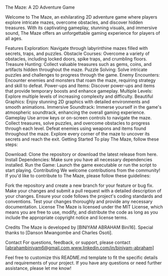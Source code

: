 The Maze: A 2D Adventure Game

Welcome to The Maze, an exhilarating 2D adventure game where players explore intricate mazes, overcome obstacles, and discover hidden treasures. With its captivating gameplay, stunning visuals, and immersive sound, The Maze offers an unforgettable gaming experience for players of all ages.

Features
Exploration: Navigate through labyrinthine mazes filled with secrets, traps, and puzzles.
Obstacle Courses: Overcome a variety of obstacles, including locked doors, spike traps, and crumbling floors.
Treasure Hunting: Collect valuable treasures such as gems, coins, and artifacts hidden throughout the maze.
Puzzle Solving: Solve intricate puzzles and challenges to progress through the game.
Enemy Encounters: Encounter enemies and monsters that roam the maze, requiring strategy and skill to defeat.
Power-ups and Items: Discover power-ups and items that provide temporary boosts and enhance gameplay.
Multiple Levels: Explore multiple levels of increasing complexity and difficulty.
Beautiful Graphics: Enjoy stunning 2D graphics with detailed environments and smooth animations.
Immersive Soundtrack: Immerse yourself in the game's atmospheric soundtrack, enhancing the overall gaming experience.
Gameplay
Use arrow keys or on-screen controls to navigate the maze.
Collect treasures, solve puzzles, and overcome obstacles to progress through each level.
Defeat enemies using weapons and items found throughout the maze.
Explore every corner of the maze to uncover its secrets and reach the exit.
Getting Started
To play The Maze, follow these steps:

Download: Clone the repository or download the latest release from here.
Install Dependencies: Make sure you have all necessary dependencies installed.
Run the Game: Launch the game executable or run the script to start playing.
Contributing
We welcome contributions from the community! If you'd like to contribute to The Maze, please follow these guidelines:

Fork the repository and create a new branch for your feature or bug fix.
Make your changes and submit a pull request with a detailed description of your changes.
Ensure your code follows the project's coding standards and conventions.
Test your changes thoroughly and provide any necessary documentation.
License
The Maze is licensed under the MIT License, which means you are free to use, modify, and distribute the code as long as you include the appropriate copyright notice and license terms.

Credits
The Maze is developed by [BINIYAM ABRAHAM Bini16]. Special thanks to [Danson Mwangombe and Charles Osoti].

Contact
For questions, feedback, or support, please contact [abrahambiniyam6@gmail.com,www.linkedin.com/in/biniyam-abraham]

Feel free to customize this README.md template to fit the specific details and requirements of your project. If you have any questions or need further assistance, please let me know!
